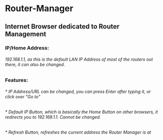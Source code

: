 # Router-Manager

## Internet Browser dedicated to Router Management

### IP/Home Address:
###### 192.168.1.1, as this is the default LAN IP Address of most of the routers out there, it can also be changed.

### Features:
###### * IP Address/URL can be changed, you can press Enter after typing it, or click over "Go to"
###### * Default IP Button, which is basically the Home Button on other browsers, it redirects you to 192.168.1.1. Cannot be changed.
###### * Refresh Button, refreshes the current address the Router Manager is at
